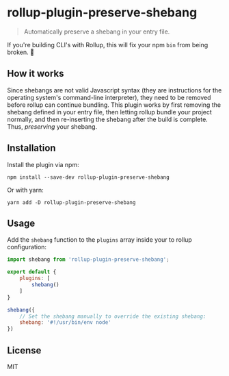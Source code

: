 # rollup-plugin-preserve-shebang

> Automatically preserve a shebang in your entry file.

If you're building CLI's with Rollup, this will fix your npm `bin` from being broken. 🥳

## How it works

Since shebangs are not valid Javascript syntax (they are instructions for the operating system's command-line interpreter), they need to be removed before rollup can continue bundling. This plugin works by first removing the shebang defined in your entry file, then letting rollup bundle your project normally, and then re-inserting the shebang after the build is complete. Thus, *preserving* your shebang.

## Installation

Install the plugin via npm:

```
npm install --save-dev rollup-plugin-preserve-shebang
```

Or with yarn:

```
yarn add -D rollup-plugin-preserve-shebang
```

## Usage

Add the `shebang` function to the `plugins` array inside your to rollup configuration:

```js
import shebang from 'rollup-plugin-preserve-shebang';

export default {
    plugins: [
        shebang()
    ]
}
```

```js
shebang({
    // Set the shebang manually to override the existing shebang:
    shebang: '#!/usr/bin/env node'
})
```

## License

MIT
